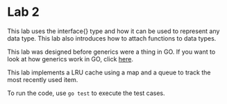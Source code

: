 # Lab 2
This lab uses the interface{} type and how it can be used to represent any data type. This lab also introduces how to attach functions to data types.

This lab was designed before generics were a thing in GO.
If you want to look at how generics work in GO, click [here](https://gobyexample.com/generics).

This lab implements a LRU cache using a map and a queue to track the most recently used item.

To run the code, use `go test` to execute the test cases.